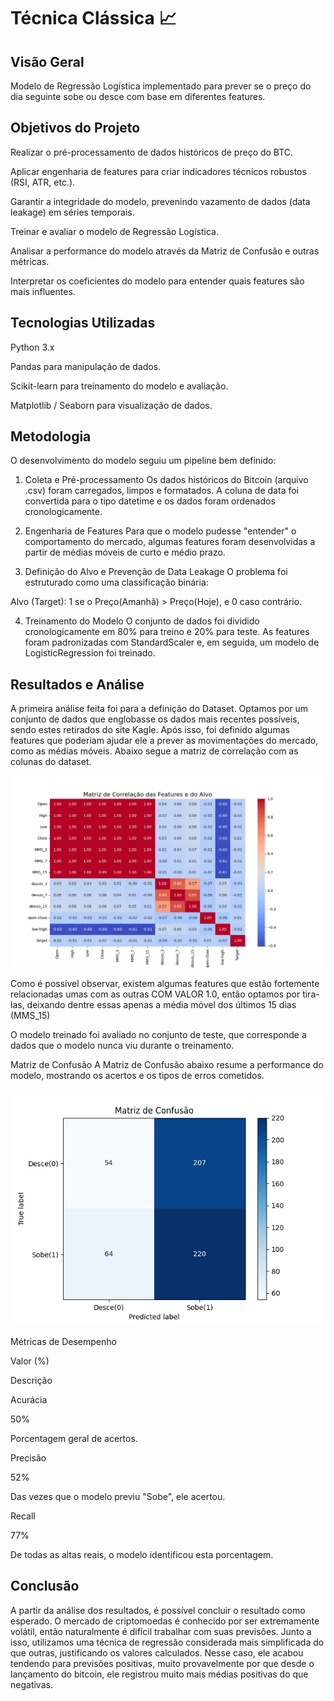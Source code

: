 # Técnica Clássica 📈

## Visão Geral

Modelo de Regressão Logística implementado para prever se o preço do dia seguinte sobe ou desce com base em diferentes features.

## Objetivos do Projeto

Realizar o pré-processamento de dados históricos de preço do BTC.

Aplicar engenharia de features para criar indicadores técnicos robustos (RSI, ATR, etc.).

Garantir a integridade do modelo, prevenindo vazamento de dados (data leakage) em séries temporais.

Treinar e avaliar o modelo de Regressão Logística.

Analisar a performance do modelo através da Matriz de Confusão e outras métricas.

Interpretar os coeficientes do modelo para entender quais features são mais influentes.

## Tecnologias Utilizadas
Python 3.x

Pandas para manipulação de dados.

Scikit-learn para treinamento do modelo e avaliação.

Matplotlib / Seaborn para visualização de dados.

## Metodologia
O desenvolvimento do modelo seguiu um pipeline bem definido:

1. Coleta e Pré-processamento
Os dados históricos do Bitcoin (arquivo .csv) foram carregados, limpos e formatados. A coluna de data foi convertida para o tipo datetime e os dados foram ordenados cronologicamente.

2. Engenharia de Features
Para que o modelo pudesse "entender" o comportamento do mercado, algumas features foram desenvolvidas a partir de médias móveis de curto e médio prazo.

3. Definição do Alvo e Prevenção de Data Leakage
O problema foi estruturado como uma classificação binária:

Alvo (Target): 1 se o Preço(Amanhã) > Preço(Hoje), e 0 caso contrário.

4. Treinamento do Modelo
O conjunto de dados foi dividido cronologicamente em 80% para treino e 20% para teste. As features foram padronizadas com StandardScaler e, em seguida, um modelo de LogisticRegression foi treinado.

## Resultados e Análise

A primeira análise feita foi para a definição do Dataset. Optamos por um conjunto de dados que englobasse os dados mais recentes possíveis, sendo estes retirados do site Kagle. Após isso, foi definido algumas features que poderiam ajudar ele a prever as movimentações do mercado, como as médias móveis. Abaixo segue a matriz de correlação com as colunas do dataset.

![Matriz de Correlação](../images/matriz_correlacao.png)

Como é possível observar, existem algumas features que estão fortemente relacionadas umas com as outras COM VALOR 1.0, então optamos por tira-las, deixando dentre essas apenas a média móvel dos últimos 15 dias (MMS_15)

O modelo treinado foi avaliado no conjunto de teste, que corresponde a dados que o modelo nunca viu durante o treinamento.

Matriz de Confusão
A Matriz de Confusão abaixo resume a performance do modelo, mostrando os acertos e os tipos de erros cometidos.

![Matriz de Confusão](../images/matriz_confusao.png)


Métricas de Desempenho

Valor (%)

Descrição

Acurácia

50%

Porcentagem geral de acertos.

Precisão

52%

Das vezes que o modelo previu "Sobe", ele acertou.

Recall

77%

De todas as altas reais, o modelo identificou esta porcentagem.

## Conclusão

A partir da análise dos resultados, é possível concluir o resultado como esperado. O mercado de criptomoedas é conhecido por ser extremamente volátil, então naturalmente é difícil trabalhar com suas previsões. Junto a isso, utilizamos uma técnica de regressão considerada mais simplificada do que outras, justificando os valores calculados. Nesse caso, ele acabou tendendo para previsões positivas, muito provavelmente por que desde o lançamento do bitcoin, ele registrou muito mais médias positivas do que negativas.
